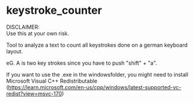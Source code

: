 

# keystroke_counter

DISCLAIMER:  
Use this at your own risk.


Tool to analyze a text to count all keystrokes done on a german keyboard layout.  

eG. A is two key strokes since you have to push "shift" + "a".  

If you want to use the .exe in the windowsfolder, you might need to install Microsoft Visual C++ Redistributable  
(https://learn.microsoft.com/en-us/cpp/windows/latest-supported-vc-redist?view=msvc-170)  

